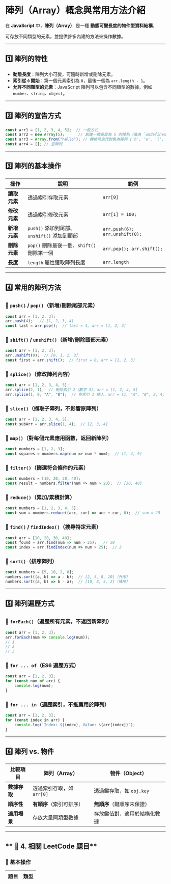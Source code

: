 # 陣列（Array）概念與常用方法介紹

在 **JavaScript** 中，**陣列（Array）** 是一種 **動態可變長度的物件型資料結構**，

可存放不同類型的元素，並提供許多內建的方法來操作數據。

---

## **1️⃣ 陣列的特性**
- **動態長度**：陣列大小可變，可隨時新增或刪除元素。
- **索引從 `0` 開始**：第一個元素索引為 `0`，最後一個為 `arr.length - 1`。
- **允許不同類型的元素**：JavaScript 陣列可以包含不同類型的數據，例如 `number`、`string`、`object`。

---

## **2️⃣ 陣列的宣告方式**
```javascript
const arr1 = [1, 2, 3, 4, 5];  // 一般方式
const arr2 = new Array(5);      // 創建一個長度為 5 的陣列（值為 `undefined`）
const arr3 = Array.from("hello"); // 轉換可迭代對象為陣列 ['h', 'e', 'l', 'l', 'o']
const arr4 = []; // 空陣列
```

---

## **3️⃣ 陣列的基本操作**
| **操作** | **說明** | **範例** |
|------|------|------|
| **讀取元素** | 透過索引存取元素 | `arr[0]` |
| **修改元素** | 透過索引修改元素 | `arr[1] = 100;` |
| **新增元素** | `push()` 添加到尾部、`unshift()` 添加到頭部 | `arr.push(6); arr.unshift(0);` |
| **刪除元素** | `pop()` 刪除最後一個、`shift()` 刪除第一個 | `arr.pop(); arr.shift();` |
| **長度** | `length` 屬性獲取陣列長度 | `arr.length` |

---

## **4️⃣ 常用的陣列方法**

### **🔹 `push()` / `pop()`（新增/刪除尾部元素）**
```javascript
const arr = [1, 2, 3];
arr.push(4);   // [1, 2, 3, 4]
const last = arr.pop();  // last = 4, arr = [1, 2, 3]
```

### **🔹 `shift()` / `unshift()`（新增/刪除頭部元素）**
```javascript
const arr = [1, 2, 3];
arr.unshift(0);  // [0, 1, 2, 3]
const first = arr.shift();  // first = 0, arr = [1, 2, 3]
```

### **🔹 `splice()`（修改陣列內容）**
```javascript
const arr = [1, 2, 3, 4, 5];
arr.splice(2, 1);  // 刪除索引 2（數字 3），arr = [1, 2, 4, 5]
arr.splice(1, 0, "A", "B");  // 在索引 1 插入，arr = [1, "A", "B", 2, 4, 5]
```

### **🔹 `slice()`（擷取子陣列，不影響原陣列）**
```javascript
const arr = [1, 2, 3, 4, 5];
const subArr = arr.slice(1, 4);  // [2, 3, 4]
```

### **🔹 `map()`（對每個元素應用函數，返回新陣列）**
```javascript
const numbers = [1, 2, 3];
const squares = numbers.map(num => num * num);  // [1, 4, 9]
```

### **🔹 `filter()`（篩選符合條件的元素）**
```javascript
const numbers = [10, 20, 30, 40];
const result = numbers.filter(num => num > 20);  // [30, 40]
```

### **🔹 `reduce()`（累加/累積計算）**
```javascript
const numbers = [1, 2, 3, 4, 5];
const sum = numbers.reduce((acc, cur) => acc + cur, 0);  // sum = 15
```

### **🔹 `find()` / `findIndex()`（搜尋特定元素）**
```javascript
const arr = [10, 20, 30, 40];
const found = arr.find(num => num > 25);   // 30
const index = arr.findIndex(num => num > 25);  // 2
```

### **🔹 `sort()`（排序陣列）**
```javascript
const numbers = [5, 10, 2, 8];
numbers.sort((a, b) => a - b);  // [2, 5, 8, 10]（升序）
numbers.sort((a, b) => b - a);  // [10, 8, 5, 2]（降序）
```

---

## **5️⃣ 陣列遍歷方式**
### **🔹 `forEach()`（遍歷所有元素，不返回新陣列）**
```javascript
const arr = [1, 2, 3];
arr.forEach(num => console.log(num));
// 1
// 2
// 3
```

### **🔹 `for ... of`（ES6 遍歷方式）**
```javascript
const arr = [1, 2, 3];
for (const num of arr) {
    console.log(num);
}
```

### **🔹 `for ... in`（遍歷索引，不推薦用於陣列）**
```javascript
const arr = [1, 2, 3];
for (const index in arr) {
    console.log(`Index: ${index}, Value: ${arr[index]}`);
}
```

---

## **6️⃣ 陣列 vs. 物件**
| **比較項目** | **陣列（Array）** | **物件（Object）** |
|-------------|-----------------|-----------------|
| **數據存取** | 透過索引存取，如 `arr[0]` | 透過鍵存取，如 `obj.key` |
| **順序性** | **有順序**（索引可排序） | **無順序**（鍵順序未保證） |
| **適用場景** | 存放大量同類型數據 | 存放鍵值對，適用於結構化數據 |

---

## ** 📌 4. 相關 LeetCode 題目**
### **📌 基本操作**
| 題目 | 類型 |
|------|------|


